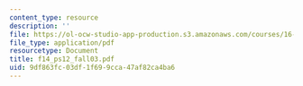 ```yaml
---
content_type: resource
description: ''
file: https://ol-ocw-studio-app-production.s3.amazonaws.com/courses/16-01-unified-engineering-i-ii-iii-iv-fall-2005-spring-2006/9df863fc03df1f699cca47af82ca4ba6_f14_ps12_fall03.pdf
file_type: application/pdf
resourcetype: Document
title: f14_ps12_fall03.pdf
uid: 9df863fc-03df-1f69-9cca-47af82ca4ba6
---
```

